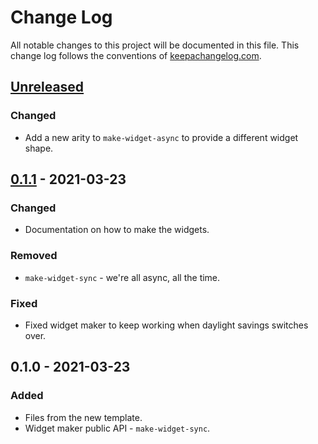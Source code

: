 # Change Log
All notable changes to this project will be documented in this file. This change log follows the conventions of [keepachangelog.com](http://keepachangelog.com/).

## [Unreleased]
### Changed
- Add a new arity to `make-widget-async` to provide a different widget shape.

## [0.1.1] - 2021-03-23
### Changed
- Documentation on how to make the widgets.

### Removed
- `make-widget-sync` - we're all async, all the time.

### Fixed
- Fixed widget maker to keep working when daylight savings switches over.

## 0.1.0 - 2021-03-23
### Added
- Files from the new template.
- Widget maker public API - `make-widget-sync`.

[Unreleased]: https://github.com/your-name/hello-world-n-times/compare/0.1.1...HEAD
[0.1.1]: https://github.com/your-name/hello-world-n-times/compare/0.1.0...0.1.1
